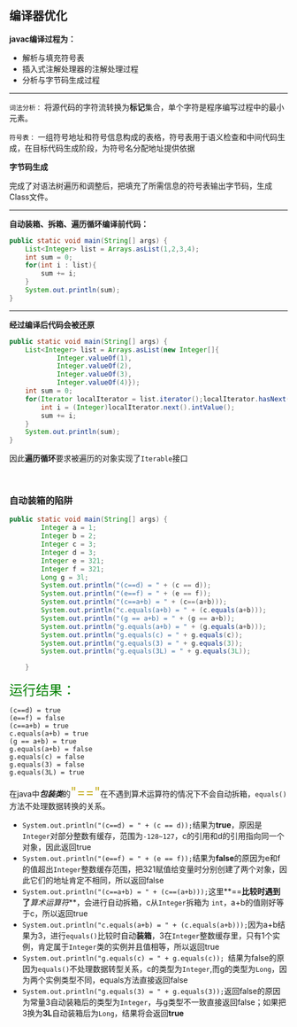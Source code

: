## 编译器优化

**javac编译过程为：**

+ 解析与填充符号表
+ 插入式注解处理器的注解处理过程
+ 分析与字节码生成过程

----

`词法分析：` 将源代码的字符流转换为**标记**集合，单个字符是程序编写过程中的最小元素。



`符号表：` 一组符号地址和符号信息构成的表格，符号表用于语义检查和中间代码生成，在目标代码生成阶段，为符号名分配地址提供依据

**字节码生成**

完成了对语法树遍历和调整后，把填充了所需信息的符号表输出字节码，生成Class文件。



-----

**自动装箱、拆箱、遍历循环编译前代码：**

```java
public static void main(String[] args) {
	List<Integer> list = Arrays.asList(1,2,3,4);
	int sum = 0;
	for(int i : list){
		sum += i;
	}
	System.out.println(sum);
}
```

------

**经过编译后代码会被还原**

```java
public static void main(String[] args) {
	List<Integer> list = Arrays.asList(new Integer[]{
			Integer.valueOf(1),
			Integer.valueOf(2),
			Integer.valueOf(3),
			Integer.valueOf(4)});
	int sum = 0;
	for(Iterator localIterator = list.iterator();localIterator.hasNext();){
		int i = (Integer)localIterator.next().intValue();
		sum += i;
	}
	System.out.println(sum);
}
```

因此**遍历循环**要求被遍历的对象实现了`Iterable`接口

<br>

### 自动装箱的陷阱

```java
public static void main(String[] args) {
        Integer a = 1;
        Integer b = 2;
        Integer c = 3;
        Integer d = 3;
        Integer e = 321;
        Integer f = 321;
        Long g = 3l;
        System.out.println("(c==d) = " + (c == d));
        System.out.println("(e==f) = " + (e == f));
        System.out.println("(c==a+b) = " + (c==(a+b)));
        System.out.println("c.equals(a+b) = " + (c.equals(a+b)));
        System.out.println("(g == a+b) = " + (g == a+b));
        System.out.println("g.equals(a+b) = " + (g.equals(a+b)));
        System.out.println("g.equals(c) = " + g.equals(c));
        System.out.println("g.equals(3) = " + g.equals(3));
        System.out.println("g.equals(3L) = " + g.equals(3L));

    }
```

<font size=5 color='green'>运行结果：</font>

```
(c==d) = true
(e==f) = false
(c==a+b) = true
c.equals(a+b) = true
(g == a+b) = true
g.equals(a+b) = false
g.equals(c) = false
g.equals(3) = false
g.equals(3L) = true

```

在java中***包装类***的<font size=5 color='#c6af22'>"=="</font>在不遇到算术运算符的情况下不会自动拆箱，`equals()`方法不处理数据转换的关系。

- `System.out.println("(c==d) = " + (c == d));`结果为**true**，原因是`Integer`对部分整数有缓存，范围为`-128~127`，c的引用和d的引用指向同一个对象，因此返回true
- `System.out.println("(e==f) = " + (e == f));`结果为**false**的原因为e和f的值超出`Integer`整数缓存范围，把321赋值给变量时分别创建了两个对象，因此它们的地址肯定不相同，所以返回false
- `System.out.println("(c==a+b) = " + (c==(a+b)));`这里**==**比较时遇到了***算术运算符***，会进行自动拆箱，c从`Integer`拆箱为 `int`，a+b的值刚好等于c，所以返回true 
- `System.out.println("c.equals(a+b) = " + (c.equals(a+b)));`因为a+b结果为3，进行`equals()`比较时自动**装箱**，3在`Integer`整数缓存里，只有1个实例，肯定属于`Integer`类的实例并且值相等，所以返回true
- `System.out.println("g.equals(c) = " + g.equals(c)); `结果为false的原因为`equals()`不处理数据转型关系，c的类型为`Integer`,而g的类型为`Long`，因为两个实例类型不同，equals方法直接返回false
- `System.out.println("g.equals(3) = " + g.equals(3));`返回false的原因为常量3自动装箱后的类型为`Integer`，与g类型不一致直接返回false；如果把3换为**3L**自动装箱后为`Long`，结果将会返回**true**

